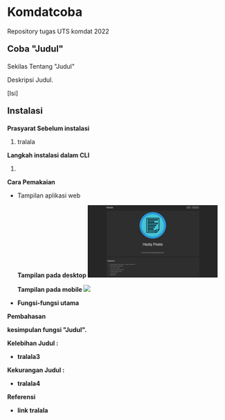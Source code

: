 # Komdatcoba
Repository tugas UTS komdat 2022

<p style="font-size:20px"><b>Coba "Judul"</b></p>

<p style="font-size:14px">Sekilas Tentang "Judul"</p>
<p>Deskripsi Judul.</p>
[Isi]

<p style="font-size:20px"><b>Instalasi</b></p>
<p style="font-size:14px"><b>Prasyarat Sebelum instalasi</b></p>
<ol>
<li>tralala</li>
</ol>
<b>Langkah instalasi dalam CLI</b>
<ol>
<li>
</li>
</ol>

<b>Cara Pemakaian</b>
<ul>
<li><p>Tampilan aplikasi web</p></li>
<b> Tampilan pada desktop<b>
<img src="images/tampilandesktop.png" width="300" >

<b> Tampilan pada mobile<b>
<img src="images/tammpilanmobile.jpg" width="300" >

<li><p><b>Fungsi-fungsi utama</b></p></li>
</ul>

<b>Pembahasan</b>
<p>kesimpulan fungsi "Judul".<p>

Kelebihan Judul :
<ul>
<li>tralala3</li>
</ul>

Kekurangan Judul :
<ul>
<li>tralala4</li>
</ul>

<b>Referensi</b>
<ul>
<li>link tralala</li>
</ul>
